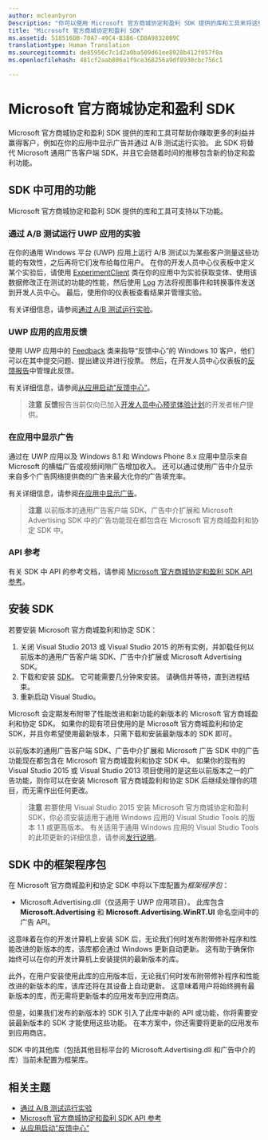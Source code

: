 ```yaml
---
author: mcleanbyron
Description: "你可以使用 Microsoft 官方商城协定和盈利 SDK 提供的库和工具来将这些功能添加到你的应用，这可帮助你赚取更多的利益并赢得客户。"
title: "Microsoft 官方商城协定和盈利 SDK"
ms.assetid: 518516DB-70A7-49C4-B3B6-CD8A98320B9C
translationtype: Human Translation
ms.sourcegitcommit: de85956c7c1d2a0ba509d61ee8928b412f057f8a
ms.openlocfilehash: 481cf2aab806a1f9ce368256a9df8930cbc756c1

---
```


# Microsoft 官方商城协定和盈利 SDK

Microsoft 官方商城协定和盈利 SDK 提供的库和工具可帮助你赚取更多的利益并赢得客户，例如在你的应用中显示广告并通过 A/B 测试运行实验。 此 SDK 将替代 Microsoft 通用广告客户端 SDK，并且它会随着时间的推移包含新的协定和盈利功能。


## SDK 中可用的功能

Microsoft 官方商城协定和盈利 SDK 提供的库和工具可支持以下功能。

### 通过 A/B 测试运行 UWP 应用的实验

在你的通用 Windows 平台 (UWP) 应用上运行 A/B 测试以为某些客户测量这些功能的有效性，之后再将它们发布给每位用户。 在你的开发人员中心仪表板中定义某个实验后，请使用 [ExperimentClient](https://msdn.microsoft.com/library/windows/apps/microsoft.services.store.engagement.experimentclient.aspx) 类在你的应用中为实验获取变体、使用该数据修改正在测试的功能的性能，然后使用 [Log](https://msdn.microsoft.com/library/windows/apps/microsoft.services.store.engagement.storeservicescustomevents.log.aspx) 方法将视图事件和转换事件发送到开发人员中心。 最后，使用你的仪表板查看结果并管理实验。

有关详细信息，请参阅[通过 A/B 测试运行实验](run-app-experiments-with-a-b-testing.md)。

### UWP 应用的应用反馈

使用 UWP 应用中的 [Feedback](https://msdn.microsoft.com/library/windows/apps/microsoft.services.store.engagement.feedback.aspx) 类来指导“反馈中心”的 Windows 10 客户，他们可以在其中提交问题、提出建议并进行投票。 然后，在开发人员中心仪表板的[反馈报告](../publish/feedback-report.md)中管理此反馈。

有关详细信息，请参阅[从应用启动“反馈中心”](launch-feedback-hub-from-your-app.md)。

>**注意** **反馈**报告当前仅向已加入[开发人员中心预览体验计划](../publish/dev-center-insider-program.md)的开发者帐户提供。

### 在应用中显示广告

通过在 UWP 应用以及 Windows 8.1 和 Windows Phone 8.x 应用中显示来自 Microsoft 的横幅广告或视频间隙广告增加收入。 还可以通过使用广告中介显示来自多个广告网络提供商的广告来最大化你的广告填充率。

有关详细信息，请参阅[在应用中显示广告](display-ads-in-your-app.md)。

>**注意** 以前版本的通用广告客户端 SDK、广告中介扩展和 Microsoft Advertising SDK 中的广告功能现在都包含在 Microsoft 官方商城盈利和协定 SDK 中。

### API 参考

有关 SDK 中 API 的参考文档，请参阅 [Microsoft 官方商城协定和盈利 SDK API 参考](https://msdn.microsoft.com/library/windows/apps/mt691886.aspx)。

## 安装 SDK

若要安装 Microsoft 官方商城盈利和协定 SDK：

1.  关闭 Visual Studio 2013 或 Visual Studio 2015 的所有实例，并卸载任何以前版本的通用广告客户端 SDK、广告中介扩展或 Microsoft Advertising SDK。
2.  下载和安装 [SDK](http://aka.ms/store-em-sdk)。 它可能需要几分钟来安装。 请确信并等待，直到进程结束。
3.  重新启动 Visual Studio。

Microsoft 会定期发布附带了性能改进和新功能的新版本的 Microsoft 官方商城盈利和协定 SDK。 如果你的现有项目使用的是 Microsoft 官方商城盈利和协定 SDK，并且你希望使用最新版本，只需下载和安装最新版本的 SDK 即可。

以前版本的通用广告客户端 SDK、广告中介扩展和 Microsoft 广告 SDK 中的广告功能现在都包含在 Microsoft 官方商城盈利和协定 SDK 中。 如果你的现有的 Visual Studio 2015 或 Visual Studio 2013 项目使用的是这些以前版本之一的广告功能，则你可以在安装 Microsoft 官方商城盈利和协定 SDK 后继续处理你的项目，而无需作出任何更改。

>**注意** 若要使用 Visual Studio 2015 安装 Microsoft 官方商城协定和盈利 SDK，你必须安装适用于通用 Windows 应用的 Visual Studio Tools 的版本 1.1 或更高版本。 有关适用于通用 Windows 应用的 Visual Studio Tools 的此项更新的详细信息，请参阅[发行说明](http://go.microsoft.com/fwlink/?LinkID=624516)。

## SDK 中的框架程序包

在 Microsoft 官方商城盈利和协定 SDK 中将以下库配置为*框架程序包*：

* Microsoft.Advertising.dll（仅适用于 UWP 应用项目）。 此库包含 **Microsoft.Advertising** 和 **Microsoft.Advertising.WinRT.UI** 命名空间中的广告 API。

这意味着在你的开发计算机上安装 SDK 后，无论我们何时发布附带修补程序和性能改进的新版本的库，该库都会通过 Windows 更新自动更新。 这有助于确保你始终可以在你的开发计算机上安装提供的最新版本的库。

此外，在用户安装使用此库的应用版本后，无论我们何时发布附带修补程序和性能改进的新版本的库，该库还将在其设备上自动更新。 这意味着用户将始终拥有最新版本的库，而无需将更新版本的应用发布到应用商店。

但是，如果我们发布的新版本的 SDK 引入了此库中新的 API 或功能，你将需要安装最新版本的 SDK 才能使用这些功能。 在本方案中，你还需要将更新的应用发布到应用商店。

SDK 中的其他库（包括其他目标平台的 Microsoft.Advertising.dll 和广告中介的库）当前未配置为框架库。

## 相关主题

* [通过 A/B 测试运行实验](run-app-experiments-with-a-b-testing.md)
* [Microsoft 官方商城协定和盈利 SDK API 参考](https://msdn.microsoft.com/library/windows/apps/mt691886.aspx)
* [从应用启动“反馈中心”](launch-feedback-hub-from-your-app.md)



<!--HONumber=Jun16_HO4-->



